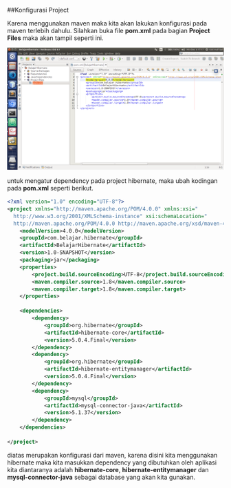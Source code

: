 ##Konfigurasi Project

Karena menggunakan maven maka kita akan lakukan konfigurasi pada maven terlebih dahulu. Silahkan buka file **pom.xml** pada bagian **Project Files** maka akan tampil seperti ini.

![](../gambar/screenshot3.png)

untuk mengatur dependency pada project hibernate, maka ubah kodingan pada **pom.xml** seperti berikut.

```xml
<?xml version="1.0" encoding="UTF-8"?>
<project xmlns="http://maven.apache.org/POM/4.0.0" xmlns:xsi="
  http://www.w3.org/2001/XMLSchema-instance" xsi:schemaLocation="
  http://maven.apache.org/POM/4.0.0 http://maven.apache.org/xsd/maven-4.0.0.xsd">
    <modelVersion>4.0.0</modelVersion>
    <groupId>com.belajar.hibernate</groupId>
    <artifactId>BelajarHibernate</artifactId>
    <version>1.0-SNAPSHOT</version>
    <packaging>jar</packaging>
    <properties>
        <project.build.sourceEncoding>UTF-8</project.build.sourceEncoding>
        <maven.compiler.source>1.8</maven.compiler.source>
        <maven.compiler.target>1.8</maven.compiler.target>
    </properties>

    <dependencies>
        <dependency>
            <groupId>org.hibernate</groupId>
            <artifactId>hibernate-core</artifactId>
            <version>5.0.4.Final</version>
        </dependency>
        <dependency>
            <groupId>org.hibernate</groupId>
            <artifactId>hibernate-entitymanager</artifactId>
            <version>5.0.4.Final</version>
        </dependency>
        <dependency>
            <groupId>mysql</groupId>
            <artifactId>mysql-connector-java</artifactId>
            <version>5.1.37</version>
        </dependency>
    </dependencies>

</project>
```

diatas merupakan konfigurasi dari maven, karena disini kita menggunakan hibernate maka kita masukkan dependency yang dibutuhkan oleh aplikasi kita diantaranya adalah **hibernate-core**, **hibernate-entitymanager** dan **mysql-connector-java** sebagai database yang akan kita gunakan.